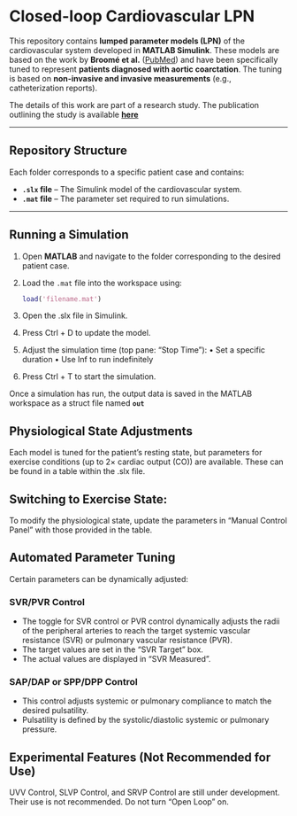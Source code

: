 # Closed-loop Cardiovascular LPN

This repository contains **lumped parameter models (LPN)** of the cardiovascular system developed in **MATLAB Simulink**. These models are based on the work by **Broomé et al.** ([PubMed](https://pubmed.ncbi.nlm.nih.gov/23842033/)) and have been specifically tuned to represent **patients diagnosed with aortic coarctation**. The tuning is based on **non-invasive and invasive measurements** (e.g., catheterization reports).

The details of this work are part of a research study. The publication outlining the study is available [**here**](https://doi.org/10.1115/1.4068716)

---

## Repository Structure  

Each folder corresponds to a specific patient case and contains:  
- **`.slx` file** – The Simulink model of the cardiovascular system.  
- **`.mat` file** – The parameter set required to run simulations.  

---

## Running a Simulation  

1. Open **MATLAB** and navigate to the folder corresponding to the desired patient case.  
2. Load the `.mat` file into the workspace using:  

   ```matlab
   load('filename.mat')
3.	Open the .slx file in Simulink.
4.	Press Ctrl + D to update the model.
5.	Adjust the simulation time (top pane: “Stop Time”):
	•	Set a specific duration
	•	Use Inf to run indefinitely
6.	Press Ctrl + T to start the simulation.

Once a simulation has run, the output data is saved in the MATLAB workspace as a struct file named **`out`**

## Physiological State Adjustments

Each model is tuned for the patient’s resting state, but parameters for exercise conditions (up to 2× cardiac output (CO)) are available. These can be found in a table within the .slx file.

## Switching to Exercise State:

To modify the physiological state, update the parameters in “Manual Control Panel” with those provided in the table.

## Automated Parameter Tuning

Certain parameters can be dynamically adjusted:

### SVR/PVR Control
- The toggle for SVR control or PVR control dynamically adjusts the radii of the peripheral arteries to reach the target systemic vascular resistance (SVR) or pulmonary vascular resistance (PVR).
- The target values are set in the “SVR Target” box.
- The actual values are displayed in “SVR Measured”.

### SAP/DAP or SPP/DPP Control
- This control adjusts systemic or pulmonary compliance to match the desired pulsatility.
- Pulsatility is defined by the systolic/diastolic systemic or pulmonary pressure.

## Experimental Features (Not Recommended for Use)
UVV Control, SLVP Control, and SRVP Control are still under development. Their use is not recommended. Do not turn “Open Loop” on.

